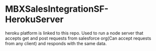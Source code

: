 # MBXSalesIntegrationSF-HerokuServer
heroku platform is linked to this repo. Used to run a node server that accepts get and post requests from salesforce org(Can accept requests from any client) and responds with the same data.
